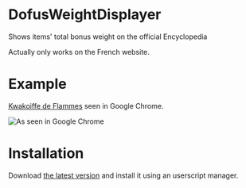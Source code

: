# DofusWeightDisplayer
Shows items' total bonus weight on the official Encyclopedia 

Actually only works on the French website.

# Example
[Kwakoiffe de Flammes](http://www.dofus.com/fr/mmorpg/encyclopedie/equipements/2409-kwakoiffe-flammes) seen in Google Chrome.

![As seen in Google Chrome](http://puu.sh/fY9tv/63e04be73d.png)

# Installation
Download [the latest version](https://github.com/Protectator/DofusWeightDisplayer/raw/master/DofusWeightDisplayer.user.js) and install it using an userscript manager.

